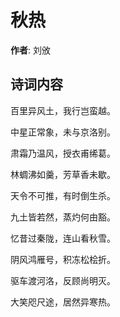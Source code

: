 # 秋热

**作者**: 刘攽

## 诗词内容

百里异风土，我行岂蛮越。

中星正常象，未与京洛别。

肃霜乃温风，授衣甫𫄨葛。

林蜩沸如羹，芳草香未歇。

天令不可推，有时倒生杀。

九土皆若然，蒸灼何由豁。

忆昔过秦陇，连山看秋雪。

阴风鸿雁号，积冻松桧折。

驱车渡河洛，反顾尚明灭。

大笑咫尺途，居然异寒热。

